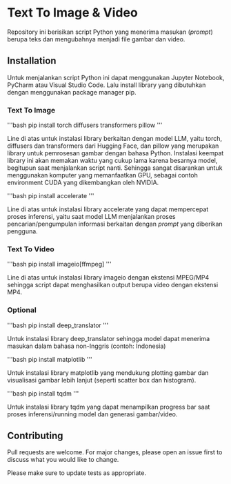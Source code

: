 # Text To Image & Video

Repository ini berisikan script Python yang menerima masukan (_prompt_) berupa teks dan mengubahnya menjadi file gambar dan video.

## Installation

Untuk menjalankan script Python ini dapat menggunakan Jupyter Notebook, PyCharm atau Visual Studio Code.
Lalu install library yang dibutuhkan dengan menggunakan package manager pip.

### Text To Image

'''bash
pip install torch diffusers transformers pillow
'''

Line di atas untuk instalasi library berkaitan dengan model LLM, yaitu torch, diffusers dan transformers dari Hugging Face, dan pillow yang merupakan library untuk
pemrosesan gambar dengan bahasa Python. Instalasi keempat library ini akan memakan waktu yang cukup lama karena besarnya model, begitupun saat menjalankan script nanti.
Sehingga sangat disarankan untuk menggunakan komputer yang memanfaatkan GPU, sebagai contoh environment CUDA yang dikembangkan oleh NVIDIA.

'''bash
pip install accelerate
'''

Line di atas untuk instalasi library accelerate yang dapat mempercepat proses inferensi, yaitu saat model LLM menjalankan proses pencarian/pengumpulan informasi berkaitan
dengan _prompt_ yang diberikan pengguna.

### Text To Video

'''bash
pip install imageio[ffmpeg]
'''

Line di atas untuk instalasi library imageio dengan ekstensi MPEG/MP4 sehingga script dapat menghasilkan output berupa video dengan ekstensi MP4.

### Optional

'''bash
pip install deep_translator
'''

Untuk instalasi library deep_translator sehingga model dapat menerima masukan dalam bahasa non-Inggris (contoh: Indonesia)

'''bash
pip install matplotlib
'''

Untuk instalasi library matplotlib yang mendukung plotting gambar dan visualisasi gambar lebih lanjut (seperti scatter box dan histogram).

'''bash
pip install tqdm
'''

Untuk instalasi library tqdm yang dapat menampilkan progress bar saat proses inferensi/running model dan generasi gambar/video.


## Contributing

Pull requests are welcome. For major changes, please open an issue first
to discuss what you would like to change.

Please make sure to update tests as appropriate.
